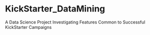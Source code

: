 # KickStarter_DataMining
A Data Science Project Investigating Features  Common to Successful KickStarter Campaigns 
